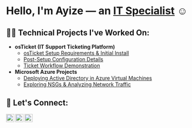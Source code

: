 <h1>Hello, I'm Ayize — an <a href="https://linkedin.com/in/ayize-holmes-4">IT Specialist</a> ☺</h1>

<h2>👨‍💻 Technical Projects I've Worked On:</h2>

<ul>
  <li><strong>osTicket (IT Support Ticketing Platform)</strong>
    <ul>
      <li><a href="https://github.com/ayizeholmes1/osticket-prereqs">osTicket Setup Requirements & Initial Install</a></li>
      <li><a href="https://github.com/ayizeholmes1/post-install-config">Post-Setup Configuration Details</a></li>
      <li><a href="https://github.com/ayizeholmes1/ticket-lifecycle">Ticket Workflow Demonstration</a></li>
    </ul>
  </li>

  <li><strong>Microsoft Azure Projects</strong>
    <ul>
      <li><a href="https://github.com/ayizeholmes1/configure-ad">Deploying Active Directory in Azure Virtual Machines</a></li>
      <li><a href="https://github.com/ayizeholmes1/azure-network-protocols">Exploring NSGs & Analyzing Network Traffic</a></li>
    </ul>
  </li>
</ul>

<h2>🤳 Let's Connect:</h2>

<a href="https://twitter.com/Ayize"><img align="left" alt="Ayize | Twitter" width="22px" src="https://cdn.jsdelivr.net/npm/simple-icons@v3/icons/twitter.svg" /></a>
<a href="https://linkedin.com/in/ayize-holmes-4"><img align="left" alt="Ayize | LinkedIn" width="22px" src="https://cdn.jsdelivr.net/npm/simple-icons@v3/icons/linkedin.svg" /></a>
<a href="https://www.instagram.com/ayize"><img align="left" alt="Ayize | Instagram" width="22px" src="https://cdn.jsdelivr.net/npm/simple-icons@v3/icons/instagram.svg" /></a>
